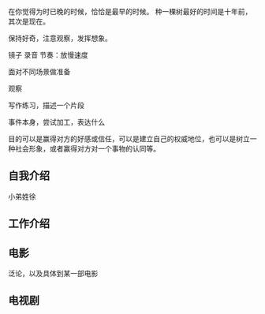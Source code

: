 

在你觉得为时已晚的时候，恰恰是最早的时候。
种一棵树最好的时间是十年前，其次是现在。

保持好奇，注意观察，发挥想象。


镜子
录音
节奏：放慢速度

面对不同场景做准备


观察


写作练习，描述一个片段


事件本身，尝试加工，表达什么


目的可以是赢得对方的好感或信任，可以是建立自己的权威地位，也可以是树立一种社会形象，或者赢得对方对一个事物的认同等。


## 自我介绍
小弟姓徐



## 工作介绍




## 电影
泛论，以及具体到某一部电影






## 电视剧




